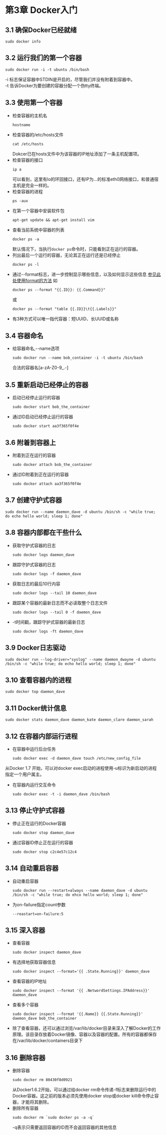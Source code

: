 # 第3章 Docker入门
## 3.1 确保Docker已经就绪
```
sudo docker info
```
## 3.2 运行我们的第一个容器
```
sudo docker run -i -t ubuntu /bin/bash
```
-i 标志保证容器中STDIN是开启的，尽管我们并没有附着到容器中。  
-t 告诉Docker为要创建的容器分配一个伪tty终端。
## 3.3 使用第一个容器
* 检查容器的主机名
    ```
    hostname
    ```
* 检查容器的/etc/hosts文件
    ```
    cat /etc/hosts
    ```
  Dokcer已在hosts文件中为该容器的IP地址添加了一条主机配置项。
* 检查容器的接口
    ```
    ip a
    ```
  可以看到，这里有lo的环回接口，还有IP为...的标准eth0网络接口，和普通宿主机是完全一样的。
* 检查容器的进程
    ```
    ps -aux
    ```
* 在第一个容器中安装软件包
    ```
    apt-get update && apt-get install vim
    ```
* 查看当前系统中容器的列表
    ```
    docker ps -a
    ```
  默认情况下，当执行`docker ps`命令时，只能看到正在运行的容器。
* 列出最后一个运行的容器，无论其正在运行还是已经停止
    ```
    docker ps -l
    ```
* 通过--format标志，进一步控制显示哪些信息，以及如何显示这些信息
  [参见此处使用format的方法](https://docs.docker.com/engine/reference/commandline/ps/)
  如
    ```
    docker ps --format "{{.ID}}: {{.Command}}"
    ```
  或
    ```
    docker ps --format "table {{.ID}}\t{{.Labels}}"
    ```
* 有3种方式可以唯一指代容器：短UUID、长UUID或名称
## 3.4 容器命名
* 给容器命名,--name选项
    ```
    sudo docker run --name bob_container -i -t ubuntu /bin/bash
    ```
  合法的容器名[a-zA-Z0-9_.-]
## 3.5 重新启动已经停止的容器
* 启动已经停止运行的容器
    ```
    sudo docker start bob_the_container
    ```
* 通过ID启动已经停止运行的容器
    ```
    sudo docker start aa3f365f0f4e
    ```
## 3.6 附着到容器上
* 附着到正在运行的容器
    ```
    sudo docker attach bob_the_container
    ```
* 通过ID附着到正在运行的容器
    ```
    sudo docker attach aa3f365f0f4e
    ```
## 3.7 创建守护式容器
```
sudo docker run --name daemon_dave -d ubuntu /bin/sh -c "while true; do echo hello world; sleep 1; done"
```
## 3.8 容器内部都在干些什么
* 获取守护式容器的日志
    ```
    sudo docker logs daemon_dave
    ```
* 跟踪守护式容器的日志
    ```
    sudo docker logs -f daemon_dave
    ```
* 获取日志的最后10行内容
    ```
    sudo docker logs --tail 10 daemon_dave
    ```
* 跟踪某个容器的最新日志而不必读取整个日志文件
    ```
    sudo docker logs --tail 0 -f daemon_dave
    ```
* -t时间戳，跟踪守护式容器的最新日志
    ```
    sudo docker logs -ft daemon_dave
    ```
## 3.9 Docker日志驱动
```
sudo docker run --log-driver="syslog" --name daemon_dwayne -d ubuntu /bin/sh -c "while true; do echo hello world; sleep 1; done"
```
## 3.10 查看容器内的进程
```
sudo docker top daemon_dave
```
## 3.11 Docker统计信息
```
sudo docker stats daemon_dave daemon_kate daemon_clare daemon_sarah
```
## 3.12 在容器内部运行进程
* 在容器中运行后台任务
    ```
    sudo docker exec -d daemon_dave touch /etc/new_config_file
    ```
从Docker 1.7 开始，可以对docker exec启动的进程使用-u标识为新启动的进程指定一个用户属主。
* 在容器内运行交互命令
    ```
    sudo docker exec -t -i daemon_dave /bin/bash
    ```
## 3.13 停止守护式容器
* 停止正在运行的Docker容器
    ```
    sudo docker stop daemon_dave
    ```
* 通过容器ID停止正在运行的容器
    ```
    sudo docker stop c2c4e57c12c4
    ```
## 3.14 自动重启容器
* 自动重启容器
    ```
    sudo docker run --restart=always --name daemon_dave -d ubuntu /bin/sh -c "while true; do ehco hello world; sleep 1; done"
    ```
* 为on-failure指定count参数
    ```
    --reastart=on-failure:5
    ```
## 3.15 深入容器
* 查看容器
    ```
    sudo docker inspect daemon_dave
    ```
* 有选择地获取容器信息
    ```
    sudo docker inspect --format='{{ .State.Running}}' daemon_dave
    ```
* 查看容器的IP地址
    ```
    sudo docker inspect --format '{{ .NetwordSettings.IPAddress}}' daemon_dave
    ```
* 查看多个容器
    ```
    sudo docker inspect --format '{{.Name}} {{.State.Running}}' daemon_dave bob_the_container
    ```
* 除了查看容器，还可以通过浏览/var/lib/docker目录来深入了解Docker的工作原理。该目录存放着Docker镜像、容器以及容器的配置。所有的容器都保存在/var/lib/docker/containers目录下
## 3.16 删除容器
* 删除容器 
    ```
    sudo docker rm 80430f8d0921
    ```
  从Docker1.6.2开始，可以通过给docker rm命令传递-f标志来删除运行中的Docker容器。这之前的版本必须先使用docker stop或docker kill命令停止容器，才能将其删除。
* 删除所有容器
    ```
    sudo docker rm `sudo docker ps -a -q`
    ```
  -q表示只需要返回容器的ID而不会返回容器的其他信息
